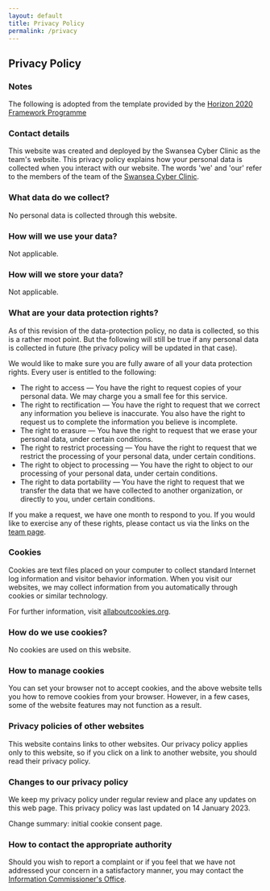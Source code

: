 ```yaml
---
layout: default
title: Privacy Policy
permalink: /privacy
---
```


## Privacy Policy

### Notes

The following is adopted from the template provided by the [Horizon 2020 Framework Programme](https://gdpr.eu/wp-content/uploads/2019/01/Our-Company-Privacy-Policy.pdf)

### Contact details

This website was created and deployed by the Swansea Cyber Clinic as the team's website. This privacy policy explains how your personal data is collected when you interact with our website. The words 'we' and 'our' refer to the members of the team of the [Swansea Cyber Clinic](mailto:cyberclinic@swansea.ac.uk).

### What data do we collect?

No personal data is collected through this website.

### How will we use your data?

Not applicable.

### How will we store your data?

Not applicable.

### What are your data protection rights?

As of this revision of the data-protection policy, no data is collected, so this is a rather moot point. But the following will still be true if any personal data is collected in future (the privacy policy will be updated in that case).

We would like to make sure you are fully aware of all your data protection rights. Every user is entitled to the following:

- The right to access — You have the right to request copies of your personal data. We may charge you a small fee for this service.
- The right to rectification — You have the right to request that we correct any information you believe is inaccurate. You also have the right to request us to complete the information you believe is incomplete.
- The right to erasure — You have the right to request that we erase your personal data, under certain conditions.
- The right to restrict processing — You have the right to request that we restrict the processing of your personal data, under certain conditions.
- The right to object to processing — You have the right to object to our processing of your personal data, under certain conditions.
- The right to data portability — You have the right to request that we transfer the data that we have collected to another organization, or directly to you, under certain conditions.

If you make a request, we have one month to respond to you. If you would like to exercise any of these rights, please contact us via the links on the [team page](/team).

### Cookies

Cookies are text files placed on your computer to collect standard Internet log information and visitor behavior information. When you visit our websites, we may collect information from you automatically through cookies or similar technology.

For further information, visit [allaboutcookies.org](https://allaboutcookies.org).

### How do we use cookies?

No cookies are used on this website.

### How to manage cookies

You can set your browser not to accept cookies, and the above website tells you how to remove cookies from your browser. However, in a few cases, some of the website features may not function as a result.

### Privacy policies of other websites

This website contains links to other websites. Our privacy policy applies only to this website, so if you click on a link to another website, you should read their privacy policy.

### Changes to our privacy policy

We keep my privacy policy under regular review and place any updates on this web page. This privacy policy was last updated on 14 January 2023.

Change summary: initial cookie consent page.

### How to contact the appropriate authority

Should you wish to report a complaint or if you feel that we have not addressed your concern in a satisfactory manner, you may contact the [Information Commissioner's Office](https://ico.org.uk/make-a-complaint/).
